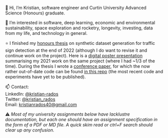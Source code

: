 👋 Hi, I’m Kristian, software engineer and Curtin University Advanced Science (Honours) graduate.

👀 I’m interested in software, deep learning, economic and environmental sustainability, space exploration and rocketry, longevity, investing, data from my life, and technology in general.

⭐ I finished my [honours thesis](https://drive.google.com/file/d/1ga3G7J4nosSUuaum6RhyoEhmde9-34tc/view) on synthetic dataset generation for traffic sign detection at the end of 2022 (although I do want to revise it and continue work on the project). Here is a [digital poster presentation](https://www.canva.com/design/DAEmSS8rvJA/ZwClY39g-0kAISAOSOYUXw/view?utm_content=DAEmSS8rvJA&utm_campaign=designshare&utm_medium=link&utm_source=sharebutton#1) summarising my 2021 work on the same project (where I had ~1/3 of the time). During the thesis I wrote a [conference paper](https://doi.org/10.1109/DICTA56598.2022.10034587), for which the now rather out-of-date code can be found [in this repo](https://github.com/dsphamgithub/tsda) (the most recent code and experiments have yet to be published).

📫 Contact: <br>
LinkedIn: [@kristian-rados](www.linkedin.com/in/kristian-rados/) <br>
Twitter: [@kristian_rados](twitter.com/kristian_rados) <br>
Email: kristianrados40@gmail.com

  ⚠ *Most of my university assignments below have lacklustre documentation, but each one should have an assignment specification in the form of a PDF or MD file. A quick skim read or ctrl+F search should clear up any confusion.*

<!---
BunningsWarehouseOfficial/BunningsWarehouseOfficial is a ✨ special ✨ repository because its `README.md` (this file) appears on your GitHub profile.
You can click the Preview link to take a look at your changes.
--->
